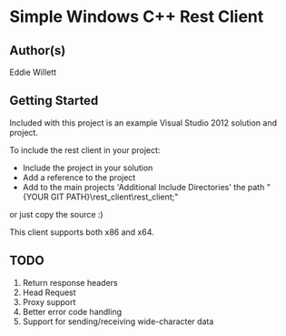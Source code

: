 Simple Windows C++ Rest Client
==================================================

Author(s)
--------------------------------------
Eddie Willett


Getting Started
--------------------------------------
Included with this project is an example Visual Studio 2012 solution and project.

To include the rest client in your project:
* Include the project in your solution
* Add a reference to the project
* Add to the main projects 'Additional Include Directories' the path "{YOUR GIT PATH}\rest_client\rest_client;"

or just copy the source :)


This client supports both x86 and x64.


TODO
--------------------------------------
1. Return response headers
2. Head Request
3. Proxy support
4. Better error code handling
5. Support for sending/receiving wide-character data

